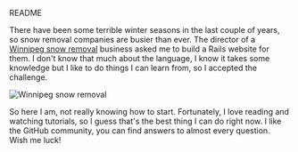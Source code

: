 README

There have been some terrible winter seasons in the last couple of years, so snow removal companies are busier than ever. The director of a [Winnipeg snow removal](http://www.cleanrsnow.com) business asked me to build a Rails website for them. I don't know that much about the language, I know it takes some knowledge but I like to do things I can learn from, so I accepted the challenge.

![Winnipeg snow removal](http://cedarmountainservices.com/wp-content/uploads/2015/10/CMS-Snow-Removal.jpeg)

So here I am, not really knowing how to start. Fortunately, I love reading and watching tutorials, so I guess that's the best thing I can do right now. I like the GitHub community, you can find answers to almost every question. Wish me luck!
